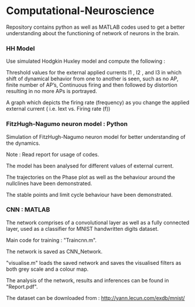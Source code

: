 # Computational-Neuroscience
Repository contains python as well as MATLAB codes used to get a better understanding about the functioning of network of neurons in the brain.

### HH Model
Use simulated Hodgkin Huxley model and compute the following :

Threshold values for the external applied currents I1 , I2 , and I3 in which shift of dynamical behavior from one to another is seen, such as no AP, finite number of AP’s, Continuous firing and then followed by distortion resulting in no more APs is portrayed.

A graph which depicts the firing rate (frequency) as you change the applied external current ( i.e. Iext vs. Firing rate (f))


### FitzHugh-Nagumo neuron model : Python
Simulation of FitzHugh-Nagumo neuron model for better understanding of the dynamics.

Note : Read report for usage of codes.

The model has been analysed for different values of external current.

The trajectories on the Phase plot as well as the behaviour around the nullclines have been demonstrated.

The stable points and limit cycle behaviour have been demonstrated.


### CNN : MATLAB
The network comprises of a convolutional layer as well as a fully connected layer, used as a classifier for MNIST handwritten digits dataset.

Main code for training : "Traincnn.m".

The network is saved as CNN_Network.

"visualise.m" loads the saved network and saves the visualised filters as both grey scale and a colour map.

The analysis of the network, results and inferences can be found in "Report.pdf".

The dataset can be downloaded from : http://yann.lecun.com/exdb/mnist/
